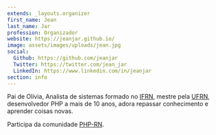 ```yaml
---
extends: _layouts.organizer
first_name: Jean
last_name: Jar
profession: Organizador
website: https://jeanjar.github.io/
image: assets/images/uploads/jean.jpg
social:
  Github: https://github.com/jeanjar
  Twitter: https://twitter.com/jean_jar
  LinkedIn: https://www.linkedin.com/in/jeanjar
section: info
---
```


Pai de Olívia, Analista de sistemas formado no [IFRN](https://portal.ifrn.edu.br/), mestre pela [UFRN](https://www.ufrn.br/), desenvolvedor PHP a mais de 10 anos, adora repassar conhecimento e aprender coisas novas.

Participa da comunidade [PHP-RN](https://twitter.com/phprn).
